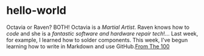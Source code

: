 # hello-world
Octavia or Raven? BOTH! 
Octavia is a *Martial Artist*. Raven knows how to _code_ and she is a *fantastic* _software and hardware repair tech_!... Last week, for example, I learned how to solder components. This week, I've begun learning how to write in Markdown and use GitHub.[From The 100](http://www.imdb.com/title/tt2661044/?ref_=fn_al_tt_1) 
